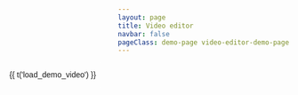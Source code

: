 ```yaml
---
layout: page
title: Video editor
navbar: false
pageClass: demo-page video-editor-demo-page
---
```


<script setup lang="ts">
import 'miru-video-editor/elements'

import { demoMovie } from 'miru-video-editor/demoMovie'
import { type VideoEditorElement } from 'miru-video-editor/elements'
import de from 'miru-video-editor/locales/de.json'
import { ref, watch } from 'vue'
import { VideoEditorChangeEvent, VideoEditorChangeLoadingEvent } from 'miru-video-editor'
import { useI18n } from 'vue-i18n-lite'

const editor = ref<VideoEditorElement>()
const isLoading = ref(true)

const LOCAL_STORAGE_PREFIX = 'video-editor:'
const movieContentKey = `${LOCAL_STORAGE_PREFIX}content`

const { t } = useI18n()

watch(editor, (editor) => {
  if (!editor) return

  // restore movie from localStorage
  const savedJson = localStorage.getItem(movieContentKey)

  if (savedJson) {
    ; (async () => {
      const parsed = JSON.parse(savedJson)
      return editor.replaceContent(parsed)
    })().catch((error: unknown) => {
      const message = t('restore_failed')

      /* eslint-disable no-console */
      console.error(error)
      console.warn(message, savedJson)
      /* eslint-enable no-console */
      alert(message)

      localStorage.setItem(`${LOCAL_STORAGE_PREFIX}backup`, savedJson)
    })
  }

  isLoading.value = editor.isLoading
}, { immediate: true })

// persist to localStorage
const onChange = (event: VideoEditorChangeEvent) => localStorage.setItem(movieContentKey, JSON.stringify(event.detail))

const onChangeLoading = (event: VideoEditorChangeLoadingEvent) => isLoading.value = event.detail
</script>

<div class="demo-container">
  <video-editor ref="editor" :messages="{ de }" style="height: 100%" @change="onChange"
    @changeloading="onChangeLoading">
    <button v-if="!isLoading" slot="empty" type="button" class="demo-video-button"
      @click="() => editor?.replaceContent(demoMovie)">
      {{ t('load_demo_video') }}
    </button>
  </video-editor>
</div>

<style scoped>
.demo-video-button {
  position: absolute;
  left: 1rem;
  display: flex;
  gap: 0.675rem;
  align-items: center;
  justify-content: center;
  min-width: var(--clip-height);
  height: var(--clip-height);
  padding: 0.675rem 0.875rem;
  color: var(--white-3);
  cursor: pointer;
  background-color: rgb(255 255 255 / 3%);
  border: dashed;
  border-color: rgb(255 255 255 / 12%);
  border-radius: 0.625rem;
  translate: var(--track-width);

  font-size: 14px;
  font-weight: 500;
  line-height: 17px;
}
</style>
